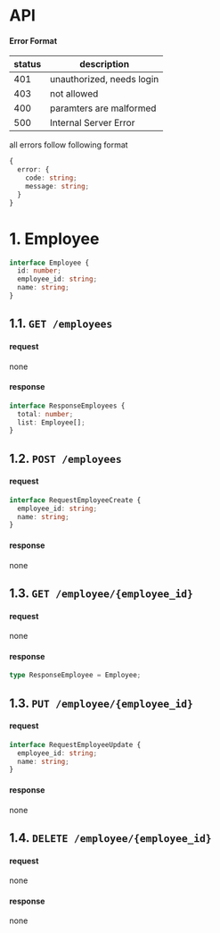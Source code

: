 # API

#### Error Format

| status | description               |
| ------ | ------------------------- |
| 401    | unauthorized, needs login |
| 403    | not allowed               |
| 400    | paramters are malformed   |
| 500    | Internal Server Error     |

all errors follow following format

```ts
{
  error: {
    code: string;
    message: string;
  }
}
```

# 1. Employee

```ts
interface Employee {
  id: number;
  employee_id: string;
  name: string;
}
```

## 1.1. `GET /employees`

#### request

none

#### response

```ts
interface ResponseEmployees {
  total: number;
  list: Employee[];
}
```

## 1.2. `POST /employees`

#### request

```ts
interface RequestEmployeeCreate {
  employee_id: string;
  name: string;
}
```

#### response

none

## 1.3. `GET /employee/{employee_id}`

#### request

none

#### response

```ts
type ResponseEmployee = Employee;
```

## 1.3. `PUT /employee/{employee_id}`

#### request

```ts
interface RequestEmployeeUpdate {
  employee_id: string;
  name: string;
}
```

#### response

none

## 1.4. `DELETE /employee/{employee_id}`

#### request

none

#### response

none
